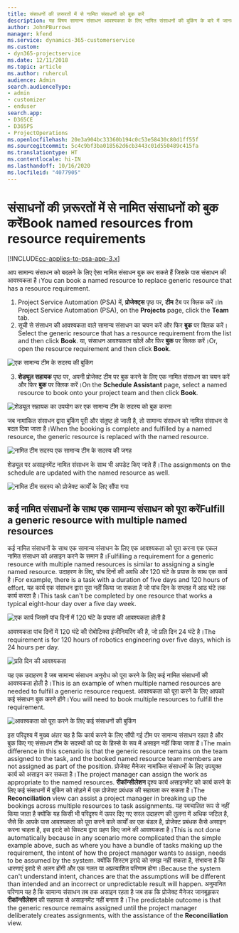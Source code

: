 ```yaml
---
title: संसाधनों की ज़रूरतों में से नामित संसाधनों को बुक करें
description: यह विषय सामान्य संसाधन आवश्यकता के लिए नामित संसाधनों की बुकिंग के बारे में जानकारी प्रदान करता है।
author: JohnPBurrows
manager: kfend
ms.service: dynamics-365-customerservice
ms.custom:
- dyn365-projectservice
ms.date: 12/11/2018
ms.topic: article
ms.author: ruhercul
audience: Admin
search.audienceType:
- admin
- customizer
- enduser
search.app:
- D365CE
- D365PS
- ProjectOperations
ms.openlocfilehash: 20e3a904bc33360b194c0c53e58430c80d1ff55f
ms.sourcegitcommit: 5c4c9bf3ba018562d6cb3443c01d550489c415fa
ms.translationtype: HT
ms.contentlocale: hi-IN
ms.lasthandoff: 10/16/2020
ms.locfileid: "4077905"
---
```

# <a name="book-named-resources-from-resource-requirements"></a><span data-ttu-id="e4e9e-103">संसाधनों की ज़रूरतों में से नामित संसाधनों को बुक करें</span><span class="sxs-lookup"><span data-stu-id="e4e9e-103">Book named resources from resource requirements</span></span>

[!INCLUDE[cc-applies-to-psa-app-3.x](../includes/cc-applies-to-psa-app-3x.md)]

<span data-ttu-id="e4e9e-104">आप सामान्य संसाधन को बदलने के लिए ऐसा नामित संसाधन बुक कर सकते हैं जिसके पास संसाधन की आवश्यकता है।</span><span class="sxs-lookup"><span data-stu-id="e4e9e-104">You can book a named resource to replace generic resource that has a resource requirement.</span></span>

1. <span data-ttu-id="e4e9e-105">Project Service Automation (PSA) में, **प्रोजेक्ट्स** पृष्ठ पर, **टीम** टैब पर क्लिक करें।</span><span class="sxs-lookup"><span data-stu-id="e4e9e-105">In Project Service Automation (PSA), on the **Projects** page, click the **Team** tab.</span></span>
2. <span data-ttu-id="e4e9e-106">सूची से संसाधन की आवश्यकता वाले सामान्य संसाधन का चयन करें और फिर **बुक** पर क्लिक करें।</span><span class="sxs-lookup"><span data-stu-id="e4e9e-106">Select the generic resource that has a resource requirement from the list and then click **Book**.</span></span> <span data-ttu-id="e4e9e-107">या, संसाधन आवश्यकता खोलें और फिर **बुक** पर क्लिक करें।</span><span class="sxs-lookup"><span data-stu-id="e4e9e-107">Or, open the resource requirement and then click **Book**.</span></span>


![एक सामान्य टीम के सदस्य की बुकिंग](media/RM-how-to-14.png)


3. <span data-ttu-id="e4e9e-109">**शेड्यूल सहायक** पृष्ठ पर, अपनी प्रोजेक्ट टीम पर बुक करने के लिए एक नामित संसाधन का चयन करें और फिर **बुक** पर क्लिक करें।</span><span class="sxs-lookup"><span data-stu-id="e4e9e-109">On the **Schedule Assistant** page, select a named resource to book onto your project team and then click **Book**.</span></span>

![शेड्यूल सहायक का उपयोग कर एक सामान्य टीम के सदस्य को बुक करना](media/RM-how-to-15.png)

<span data-ttu-id="e4e9e-111">जब नामांकित संसाधन द्वारा बुकिंग पूरी और संतुष्ट हो जाती है, तो सामान्य संसाधन को नामित संसाधन से बदल दिया जाता है।</span><span class="sxs-lookup"><span data-stu-id="e4e9e-111">When the booking is complete and fulfilled by a named resource, the generic resource is replaced with the named resource.</span></span>

![नामित टीम सदस्य एक सामान्य टीम के सदस्य की जगह](media/RM-how-to-16.png)

<span data-ttu-id="e4e9e-113">शेड्यूल पर असाइनमेंट नामित संसाधन के साथ भी अपडेट किए जाते हैं।</span><span class="sxs-lookup"><span data-stu-id="e4e9e-113">The assignments on the schedule are updated with the named resource as well.</span></span>

![नामित टीम सदस्य को प्रोजेक्ट कार्यों के लिए सौंपा गया](media/RM-how-to-17.png)

## <a name="fulfill-a-generic-resource-with-multiple-named-resources"></a><span data-ttu-id="e4e9e-115">कई नामित संसाधनों के साथ एक सामान्य संसाधन को पूरा करें</span><span class="sxs-lookup"><span data-stu-id="e4e9e-115">Fulfill a generic resource with multiple named resources</span></span>
<span data-ttu-id="e4e9e-116">कई नामित संसाधनों के साथ एक सामान्य संसाधन के लिए एक आवश्यकता को पूरा करना एक एकल नामित संसाधन को असाइन करने के समान है।</span><span class="sxs-lookup"><span data-stu-id="e4e9e-116">Fulfilling a requirement for a generic resource with multiple named resources is similar to assigning a single named resource.</span></span> <span data-ttu-id="e4e9e-117">उदाहरण के लिए, पांच दिनों की अवधि और 120 घंटे के प्रयास के साथ एक कार्य है।</span><span class="sxs-lookup"><span data-stu-id="e4e9e-117">For example, there is a task with a duration of five days and 120 hours of effort.</span></span> <span data-ttu-id="e4e9e-118">यह कार्य एक संसाधन द्वारा पूरा नहीं किया जा सकता है जो पांच दिन के सप्ताह में आठ घंटे तक कार्य करता है।</span><span class="sxs-lookup"><span data-stu-id="e4e9e-118">This task can't be completed by one resource that works a typical eight-hour day over a five day week.</span></span> 

![एक कार्य जिसमें पांच दिनों में 120 घंटे के प्रयास की आवश्यकता होती है](media/RM-how-to-21.png)

<span data-ttu-id="e4e9e-120">आवश्यकता पांच दिनों में 120 घंटे की रोबोटिक्स इंजीनियरिंग की है, जो प्रति दिन 24 घंटे है।</span><span class="sxs-lookup"><span data-stu-id="e4e9e-120">The requirement is for 120 hours of robotics engineering over five days, which is 24 hours per day.</span></span>

![प्रति दिन की आवश्यकता](media/RM-how-to-22.png)

<span data-ttu-id="e4e9e-122">यह एक उदाहरण है जब सामान्य संसाधन अनुरोध को पूरा करने के लिए कई नामित संसाधनों की आवश्यकता होती है।</span><span class="sxs-lookup"><span data-stu-id="e4e9e-122">This is an example of when multiple named resources are needed to fulfill a generic resource request.</span></span> <span data-ttu-id="e4e9e-123">आवश्यकता को पूरा करने के लिए आपको कई संसाधन बुक करने होंगे।</span><span class="sxs-lookup"><span data-stu-id="e4e9e-123">You will need to book multiple resources to fulfill the requirement.</span></span>

![आवश्यकता को पूरा करने के लिए कई संसाधनों की बुकिंग](media/RM-how-to-23.png)

<span data-ttu-id="e4e9e-125">इस परिदृश्य में मुख्य अंतर यह है कि कार्य करने के लिए सौंपी गई टीम पर सामान्य संसाधन रहता है और बुक किए गए संसाधन टीम के सदस्यों को पद के हिस्से के रूप में असाइन नहीं किया जाता है।</span><span class="sxs-lookup"><span data-stu-id="e4e9e-125">The main difference in this scenario is that the generic resource remains on the team assigned to the task, and the booked named resource team members are not assigned as part of the position.</span></span> <span data-ttu-id="e4e9e-126">प्रोजेक्ट मैनेजर नामांकित संसाधनों के लिए उपयुक्त कार्य को असाइन कर सकता है।</span><span class="sxs-lookup"><span data-stu-id="e4e9e-126">The project manager can assign the work as appropriate to the named resources.</span></span> <span data-ttu-id="e4e9e-127">**रीकॉन्सीलेशन** दृश्य कार्य असाइनमेंट को कार्य करने के लिए कई संसाधनों में बुकिंग को तोड़ने में एक प्रोजेक्ट प्रबंधक की सहायता कर सकता है।</span><span class="sxs-lookup"><span data-stu-id="e4e9e-127">The **Reconciliation** view can assist a project manager in breaking up the bookings across multiple resources to task assignments.</span></span> <span data-ttu-id="e4e9e-128">यह स्वचालित रूप से नहीं किया जाता है क्योंकि यह किसी भी परिदृश्य में ऊपर दिए गए सरल उदाहरण की तुलना में अधिक जटिल है, जैसे कि आपके पास आवश्यकता को पूरा करने वाले कार्यों का एक बंडल है, प्रोजेक्ट प्रबंधक कैसे असाइन करना चाहता है, इस इरादे को सिस्टम द्वारा ग्रहण किए जाने की आवश्यकता है।</span><span class="sxs-lookup"><span data-stu-id="e4e9e-128">This is not done automatically because in any scenario more complicated than the simple example above, such as where you have a bundle of tasks making up the requirement, the intent of how the project manager wants to assign, needs to be assumed by the system.</span></span> <span data-ttu-id="e4e9e-129">क्योंकि सिस्टम इरादे को समझ नहीं सकता है, संभावना है कि धारणाएं इरादे से अलग होंगी और एक गलत या अप्रत्याशित परिणाम होगा।</span><span class="sxs-lookup"><span data-stu-id="e4e9e-129">Because the system can't understand intent, chances are that the assumptions will be different than intended and an incorrect or unpredictable result will happen.</span></span> <span data-ttu-id="e4e9e-130">अनुमानित परिणाम यह है कि सामान्य संसाधन तब तक असाइन रहता है जब तक कि प्रोजेक्ट मैनेजर जानबूझकर **रीकॉन्सीलेशन** की सहायता से असाइनमेंट नहीं बनाता है।</span><span class="sxs-lookup"><span data-stu-id="e4e9e-130">The predictable outcome is that the generic resource remains assigned until the project manager deliberately creates assignments, with the assistance of the **Reconciliation** view.</span></span>


